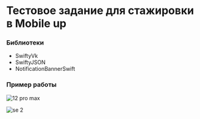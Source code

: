 #  Тестовое задание для стажировки в Mobile up
### Библиотеки
*  SwiftyVk
*  SwiftyJSON
*  NotificationBannerSwift
### Пример работы

![12 pro max](https://github.com/elro-root/mobileUp/blob/main/gif/12promax.gif)

![se 2](https://github.com/elro-root/mobileUp/blob/main/gif/se2.gif)
